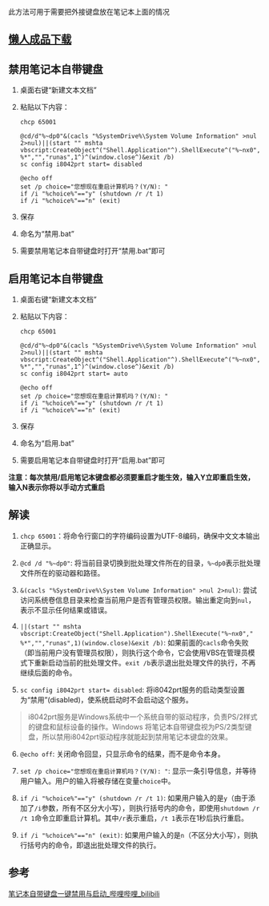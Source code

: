 此方法可用于需要把外接键盘放在笔记本上面的情况

## [懒人成品下载](https://www.123pan.com/s/bB49-Gbgd3.html)

## 禁用笔记本自带键盘

1. 桌面右键“新建文本文档”

2. 粘贴以下内容：

   ```shell
   chcp 65001
   
   @cd/d"%~dp0"&(cacls "%SystemDrive%\System Volume Information" >nul 2>nul)||(start "" mshta vbscript:CreateObject^("Shell.Application"^).ShellExecute^("%~nx0"," %*","","runas",1^)^(window.close^)&exit /b)
   sc config i8042prt start= disabled
   
   @echo off
   set /p choice="您想现在重启计算机吗？(Y/N): "
   if /i "%choice%"=="y" (shutdown /r /t 1)
   if /i "%choice%"=="n" (exit)
   ```

   

3. 保存

4. 命名为“禁用.bat”

5. 需要禁用笔记本自带键盘时打开“禁用.bat”即可

## 启用笔记本自带键盘

1. 桌面右键“新建文本文档”

2. 粘贴以下内容：

   ```shell
   chcp 65001
   
   @cd/d"%~dp0"&(cacls "%SystemDrive%\System Volume Information" >nul 2>nul)||(start "" mshta vbscript:CreateObject^("Shell.Application"^).ShellExecute^("%~nx0"," %*","","runas",1^)^(window.close^)&exit /b)
   sc config i8042prt start= auto
   
   @echo off
   set /p choice="您想现在重启计算机吗？(Y/N): "
   if /i "%choice%"=="y" (shutdown /r /t 1)
   if /i "%choice%"=="n" (exit)
   ```

3. 保存

4. 命名为“启用.bat”

5. 需要启用笔记本自带键盘时打开“启用.bat”即可

**注意：每次禁用/启用笔记本键盘都必须要重启才能生效，输入Y立即重启生效，输入N表示你将以手动方式重启**

## 解读

1. `chcp 65001`：将命令行窗口的字符编码设置为UTF-8编码，确保中文文本输出正确显示。

2. `@cd /d "%~dp0"`: 将当前目录切换到批处理文件所在的目录，`%~dp0`表示批处理文件所在的驱动器和路径。

3. `&(cacls "%SystemDrive%\System Volume Information" >nul 2>nul)`: 尝试访问系统卷信息目录来检查当前用户是否有管理员权限。输出重定向到`nul`，表示不显示任何结果或错误。

4. `||(start "" mshta vbscript:CreateObject("Shell.Application").ShellExecute("%~nx0"," %*","","runas",1)(window.close)&exit /b)`: 如果前面的`cacls`命令失败（即当前用户没有管理员权限），则执行这个命令，它会使用VBS在管理员模式下重新启动当前的批处理文件。`exit /b`表示退出批处理文件的执行，不再继续后面的命令。

5. `sc config i8042prt start= disabled`: 将i8042prt服务的启动类型设置为“禁用”(disabled)，使系统启动时不会启动这个服务。
> i8042prt服务是Windows系统中一个系统自带的驱动程序，负责PS/2样式的键盘和鼠标设备的操作。Windows 将笔记本自带键盘视为PS/2类型键盘，所以禁用i8042prt驱动程序就能起到禁用笔记本键盘的效果。

6. `@echo off`: 关闭命令回显，只显示命令的结果，而不是命令本身。

7. `set /p choice="您想现在重启计算机吗？(Y/N): "`: 显示一条引导信息，并等待用户输入。用户的输入将被存储在变量`choice`中。

8. `if /i "%choice%"=="y" (shutdown /r /t 1)`: 如果用户输入的是`y`（由于添加了`/i`参数，所有不区分大小写），则执行括号内的命令，即使用`shutdown /r /t 1`命令立即重启计算机。其中`/r`表示重启，`/t 1`表示在1秒后执行重启。

9. `if /i "%choice%"=="n" (exit)`: 如果用户输入的是`n`（不区分大小写），则执行括号内的命令，即退出批处理文件的执行。

## 参考

[笔记本自带键盘一键禁用与启动_哔哩哔哩_bilibili](https://www.bilibili.com/video/BV1T54y177W2/)